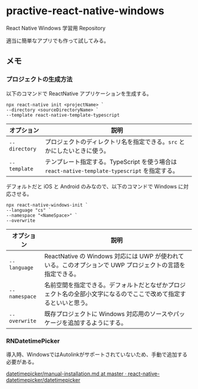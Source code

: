 # practive-react-native-windows

React Native Windows 学習用 Repository

適当に簡単なアプリでも作って試してみる。

## メモ

### プロジェクトの生成方法

以下のコマンドで ReactNative アプリケーションを生成する。

```pwsh
npx react-native init <projectName> `
--directory <sourceDirectoryName> `
--template react-native-template-typescript
```

| オプション    | 説明                                                                                          |
| ------------- | --------------------------------------------------------------------------------------------- |
| `--directory` | プロジェクトのディレクトリ名を指定できる。`src` とかにしたいときに使う。                      |
| `--template`  | テンプレート指定する。TypeScript を使う場合は `react-native-template-typescript` を指定する。 |

デフォルトだと iOS と Android のみなので、以下のコマンドで Windows に対応させる。

```pwsh
npx react-native-windows-init `
--language "cs" `
--namespace "<NameSpace>" `
--overwrite
```

| オプション    | 説明                                                                                                             |
| ------------- | ---------------------------------------------------------------------------------------------------------------- |
| `--language`  | ReactNative の Windows 対応には UWP が使われている。このオプションで UWP プロジェクトの言語を指定できる。        |
| `--namespace` | 名前空間を指定できる。デフォルトだとなぜかプロジェクト名の全部小文字になるのでここで改めて指定するといいと思う。 |
| `--overwrite` | 既存プロジェクトに Windows 対応用のソースやパッケージを追加するようにする。                                      |

### RNDatetimePicker

導入時、WindowsではAutolinkがサポートされていないため、手動で追加する必要がある。

[datetimepicker/manual-installation.md at master · react-native-datetimepicker/datetimepicker](https://github.com/react-native-datetimepicker/datetimepicker/blob/master/docs/manual-installation.md)
